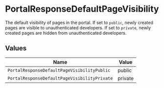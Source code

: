 # PortalResponseDefaultPageVisibility

The default visibility of pages in the portal. If set to `public`, newly created pages are visible to unauthenticated developers. If set to `private`, newly created pages are hidden from unauthenticated developers.


## Values

| Name                                         | Value                                        |
| -------------------------------------------- | -------------------------------------------- |
| `PortalResponseDefaultPageVisibilityPublic`  | public                                       |
| `PortalResponseDefaultPageVisibilityPrivate` | private                                      |